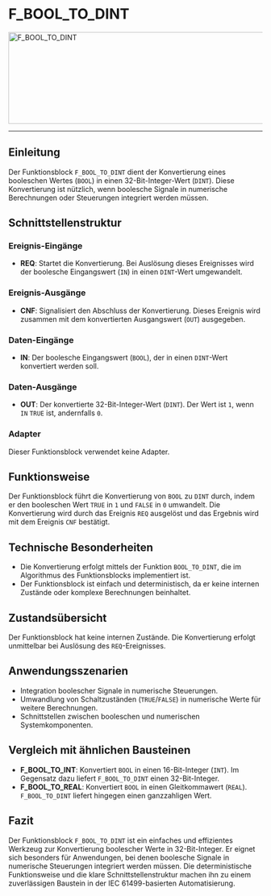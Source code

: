 # F_BOOL_TO_DINT

<img width="1235" height="182" alt="F_BOOL_TO_DINT" src="https://github.com/user-attachments/assets/a1422f1d-6480-464e-9ae1-5251c70d054e" />

* * * * * * * * * *
## Einleitung
Der Funktionsblock `F_BOOL_TO_DINT` dient der Konvertierung eines booleschen Wertes (`BOOL`) in einen 32-Bit-Integer-Wert (`DINT`). Diese Konvertierung ist nützlich, wenn boolesche Signale in numerische Berechnungen oder Steuerungen integriert werden müssen.

## Schnittstellenstruktur
### **Ereignis-Eingänge**
- **REQ**: Startet die Konvertierung. Bei Auslösung dieses Ereignisses wird der boolesche Eingangswert (`IN`) in einen `DINT`-Wert umgewandelt.

### **Ereignis-Ausgänge**
- **CNF**: Signalisiert den Abschluss der Konvertierung. Dieses Ereignis wird zusammen mit dem konvertierten Ausgangswert (`OUT`) ausgegeben.

### **Daten-Eingänge**
- **IN**: Der boolesche Eingangswert (`BOOL`), der in einen `DINT`-Wert konvertiert werden soll.

### **Daten-Ausgänge**
- **OUT**: Der konvertierte 32-Bit-Integer-Wert (`DINT`). Der Wert ist `1`, wenn `IN` `TRUE` ist, andernfalls `0`.

### **Adapter**
Dieser Funktionsblock verwendet keine Adapter.

## Funktionsweise
Der Funktionsblock führt die Konvertierung von `BOOL` zu `DINT` durch, indem er den booleschen Wert `TRUE` in `1` und `FALSE` in `0` umwandelt. Die Konvertierung wird durch das Ereignis `REQ` ausgelöst und das Ergebnis wird mit dem Ereignis `CNF` bestätigt.

## Technische Besonderheiten
- Die Konvertierung erfolgt mittels der Funktion `BOOL_TO_DINT`, die im Algorithmus des Funktionsblocks implementiert ist.
- Der Funktionsblock ist einfach und deterministisch, da er keine internen Zustände oder komplexe Berechnungen beinhaltet.

## Zustandsübersicht
Der Funktionsblock hat keine internen Zustände. Die Konvertierung erfolgt unmittelbar bei Auslösung des `REQ`-Ereignisses.

## Anwendungsszenarien
- Integration boolescher Signale in numerische Steuerungen.
- Umwandlung von Schaltzuständen (`TRUE`/`FALSE`) in numerische Werte für weitere Berechnungen.
- Schnittstellen zwischen booleschen und numerischen Systemkomponenten.

## Vergleich mit ähnlichen Bausteinen
- **F_BOOL_TO_INT**: Konvertiert `BOOL` in einen 16-Bit-Integer (`INT`). Im Gegensatz dazu liefert `F_BOOL_TO_DINT` einen 32-Bit-Integer.
- **F_BOOL_TO_REAL**: Konvertiert `BOOL` in einen Gleitkommawert (`REAL`). `F_BOOL_TO_DINT` liefert hingegen einen ganzzahligen Wert.

## Fazit
Der Funktionsblock `F_BOOL_TO_DINT` ist ein einfaches und effizientes Werkzeug zur Konvertierung boolescher Werte in 32-Bit-Integer. Er eignet sich besonders für Anwendungen, bei denen boolesche Signale in numerische Steuerungen integriert werden müssen. Die deterministische Funktionsweise und die klare Schnittstellenstruktur machen ihn zu einem zuverlässigen Baustein in der IEC 61499-basierten Automatisierung.
